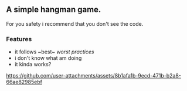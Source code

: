 ## A simple hangman game.

For you safety i recommend that you don't see the code.

### Features

- it follows ~best~ *worst practices*
- i don't know what am doing
- it kinda works?

https://github.com/user-attachments/assets/8b1afa1b-9ecd-471b-b2a8-66ae82985ebf




